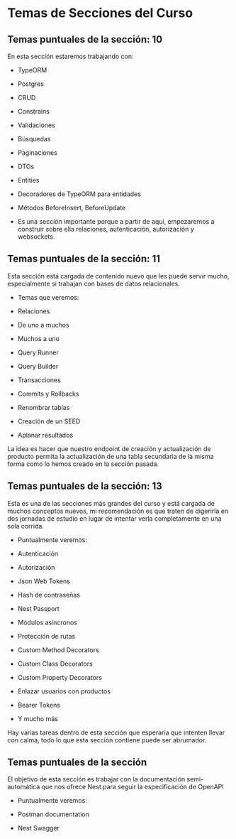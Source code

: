 # Temas de Secciones del Curso

## Temas puntuales de la sección: 10

En esta sección estaremos trabajando con:

- TypeORM

- Postgres

- CRUD

- Constrains

- Validaciones

- Búsquedas

- Paginaciones

- DTOs

- Entities

- Decoradores de TypeORM para entidades

- Métodos BeforeInsert, BeforeUpdate

- Es una sección importante porque a partir de aquí, empezaremos a construir sobre ella relaciones, autenticación, autorización y websockets.

## Temas puntuales de la sección: 11

Esta sección está cargada de contenido nuevo que les puede servir mucho, especialmente si trabajan con bases de datos relacionales.

- Temas que veremos:

- Relaciones

- De uno a muchos

- Muchos a uno

- Query Runner

- Query Builder

- Transacciones

- Commits y Rollbacks

- Renombrar tablas

- Creación de un SEED

- Aplanar resultados

La idea es hacer que nuestro endpoint de creación y actualización de producto permita la actualización de una tabla secundaria de la misma forma como lo hemos creado en la sección pasada.

## Temas puntuales de la sección: 13

Esta es una de las secciones más grandes del curso y está cargada de muchos conceptos nuevos, mi recomendación es que traten de digerirla en dos jornadas de estudio en lugar de intentar verla completamente en una sola corrida.

- Puntualmente veremos:

- Autenticación

- Autorización

- Json Web Tokens

- Hash de contraseñas

- Nest Passport

- Módulos asíncronos

- Protección de rutas

- Custom Method Decorators

- Custom Class Decorators

- Custom Property Decorators

- Enlazar usuarios con productos

- Bearer Tokens

- Y mucho más

Hay varias tareas dentro de esta sección que esperaría que intenten llevar con calma, todo lo que esta sección contiene puede ser abrumador.

## Temas puntuales de la sección

El objetivo de esta sección es trabajar con la documentación semi-automática que nos ofrece Nest para seguir  la especificación de OpenAPI


- Puntualmente veremos:

- Postman documentation

- Nest Swagger
